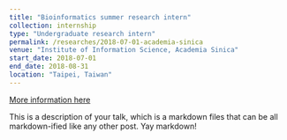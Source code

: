 ```yaml
---
title: "Bioinformatics summer research intern"
collection: internship
type: "Undergraduate research intern"
permalink: /researches/2018-07-01-academia-sinica
venue: "Institute of Information Science, Academia Sinica"
start_date: 2018-07-01
end_date: 2018-08-31
location: "Taipei, Taiwan"
---
```


[More information here](https://www.roc-taiwan.org/cayyz_en/post/5636.html)

This is a description of your talk, which is a markdown files that can be all markdown-ified like any other post. Yay markdown!
